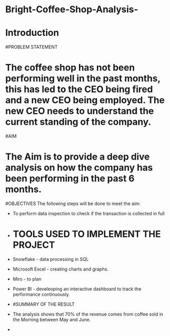 # Bright-Coffee-Shop-Analysis-
# Introduction 
#PROBLEM STATEMENT 
# The coffee shop has not been performing well in the past months, this has led to the CEO being fired and a new CEO being employed. The new CEO needs to understand the current standing of the company. 
#AIM
# The Aim is to provide a deep dive analysis on how the company has been performing in the past 6 months. 

#OBJECTIVES
The following steps will be done to meet the aim:
- To perform data inspection to check if the transaction is collected in full

- # TOOLS USED TO IMPLEMENT THE PROJECT
- Snowflake - data processing in SQL 
- Microsoft Excel - creating charts and graphs. 
- Miro - to plan 
- Power BI - develeoping an interactive dashboard to track the performance continuously.

- #SUMMARY OF THE RESULT
- The analysis shows that 70% of the revenue comes from coffee sold in the Morning between May and June.
- 
